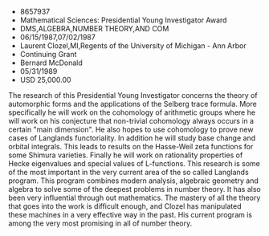 
* 8657937
* Mathematical Sciences: Presidential Young Investigator Award
* DMS,ALGEBRA,NUMBER THEORY,AND COM
* 06/15/1987,07/02/1987
* Laurent Clozel,MI,Regents of the University of Michigan - Ann Arbor
* Continuing Grant
* Bernard McDonald
* 05/31/1989
* USD 25,000.00

The research of this Presidential Young Investigator concerns the theory of
automorphic forms and the applications of the Selberg trace formula. More
specifically he will work on the cohomology of arithmetic groups where he will
work on his conjecture that non-trivial cohomology always occurs in a certain
"main dimension". He also hopes to use cohomology to prove new cases of
Langlands functoriality. In addition he will study base change and orbital
integrals. This leads to results on the Hasse-Weil zeta functions for some
Shimura varieties. Finally he will work on rationality properties of Hecke
eigenvalues and special values of L-functions. This research is some of the most
important in the very current area of the so called Langlands program. This
program combines modern analysis, algebraic geometry and algebra to solve some
of the deepest problems in number theory. It has also been very influential
through out mathematics. The mastery of all the theory that goes into the work
is difficult enough, and Clozel has manipulated these machines in a very
effective way in the past. His current program is among the very most promising
in all of number theory.
